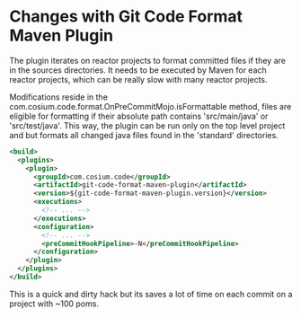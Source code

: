 # Changes with Git Code Format Maven Plugin

The plugin iterates on reactor projects to format committed files if they are in the sources directories.
It needs to be executed by Maven for each reactor projects, which can be really slow with many reactor projects.

Modifications reside in the com.cosium.code.format.OnPreCommitMojo.isFormattable method, files are eligible for
formatting if their absolute path contains 'src/main/java' or 'src/test/java'.
This way, the plugin can be run only on the top level project and but formats all changed java files found in
the 'standard' directories.                                                        

```xml
<build>
  <plugins>
    <plugin>
      <groupId>com.cosium.code</groupId>
      <artifactId>git-code-format-maven-plugin</artifactId>
      <version>${git-code-format-maven-plugin.version}</version>
      <executions>
        <!-- ... -->
      </executions>
      <configuration>
        <!-- ... -->
        <preCommitHookPipeline>-N</preCommitHookPipeline>
      </configuration>
    </plugin>
  </plugins>
</build>
```

This is a quick and dirty hack but its saves a lot of time on each commit on a project with ~100 poms.
